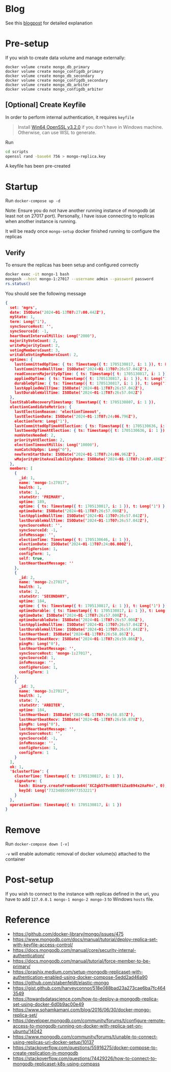 # Blog

See this [blogpost](https://bwgjoseph.com/setting-up-mongodb-with-replicas-for-local-development) for detailed explanation

# Pre-setup

If you wish to create data volume and manage externally:

```
docker volume create mongo_db_primary
docker volume create mongo_configdb_primary
docker volume create mongo_db_secondary
docker volume create mongo_configdb_secondary
docker volume create mongo_db_arbiter
docker volume create mongo_configdb_arbiter
```

## [Optional] Create Keyfile

In order to perform internal authentication, it requires `keyfile`

> Install [Win64 OpenSSL v3.2.0](https://slproweb.com/products/Win32OpenSSL.html) if you don't have in Windows machine. Otherwise, can use WSL to generate.

Run

```bash
cd scripts
openssl rand -base64 756 > mongo-replica.key
```

A keyfile has been pre-created

# Startup

Run `docker-compose up -d`

Note: Ensure you do not have another running instance of mongodb (at least not on 27017 port). Personally, I have issue connecting to replicas when another instance is running.

It will be ready once `mongo-setup` docker finished running to configure the replicas

## Verify

To ensure the replicas has been setup and configured correctly

```bash
docker exec -it mongo-1 bash
mongosh --host mongo-1:27017 --username admin --password password
rs.status()
```

You should see the following message

```json
{
  set: 'mgrs',
  date: ISODate('2024-01-13T07:27:00.442Z'),
  myState: 1,
  term: Long('1'),
  syncSourceHost: '',
  syncSourceId: -1,
  heartbeatIntervalMillis: Long('2000'),
  majorityVoteCount: 2,
  writeMajorityCount: 2,
  votingMembersCount: 3,
  writableVotingMembersCount: 2,
  optimes: {
    lastCommittedOpTime: { ts: Timestamp({ t: 1705130817, i: 1 }), t: Long('1') },
    lastCommittedWallTime: ISODate('2024-01-13T07:26:57.042Z'),
    readConcernMajorityOpTime: { ts: Timestamp({ t: 1705130817, i: 1 }), t: Long('1') },
    appliedOpTime: { ts: Timestamp({ t: 1705130817, i: 1 }), t: Long('1') },
    durableOpTime: { ts: Timestamp({ t: 1705130817, i: 1 }), t: Long('1') },
    lastAppliedWallTime: ISODate('2024-01-13T07:26:57.042Z'),
    lastDurableWallTime: ISODate('2024-01-13T07:26:57.042Z')
  },
  lastStableRecoveryTimestamp: Timestamp({ t: 1705130807, i: 1 }),
  electionCandidateMetrics: {
    lastElectionReason: 'electionTimeout',
    lastElectionDate: ISODate('2024-01-13T07:24:06.796Z'),
    electionTerm: Long('1'),
    lastCommittedOpTimeAtElection: { ts: Timestamp({ t: 1705130636, i: 1 }), t: Long('-1') },
    lastSeenOpTimeAtElection: { ts: Timestamp({ t: 1705130636, i: 1 }), t: Long('-1') },
    numVotesNeeded: 2,
    priorityAtElection: 2,
    electionTimeoutMillis: Long('10000'),
    numCatchUpOps: Long('0'),
    newTermStartDate: ISODate('2024-01-13T07:24:06.962Z'),
    wMajorityWriteAvailabilityDate: ISODate('2024-01-13T07:24:07.486Z')
  },
  members: [
    {
      _id: 1,
      name: 'mongo-1:27017',
      health: 1,
      state: 1,
      stateStr: 'PRIMARY',
      uptime: 189,
      optime: { ts: Timestamp({ t: 1705130817, i: 1 }), t: Long('1') },
      optimeDate: ISODate('2024-01-13T07:26:57.000Z'),
      lastAppliedWallTime: ISODate('2024-01-13T07:26:57.042Z'),
      lastDurableWallTime: ISODate('2024-01-13T07:26:57.042Z'),
      syncSourceHost: '',
      syncSourceId: -1,
      infoMessage: '',
      electionTime: Timestamp({ t: 1705130646, i: 1 }),
      electionDate: ISODate('2024-01-13T07:24:06.000Z'),
      configVersion: 1,
      configTerm: 1,
      self: true,
      lastHeartbeatMessage: ''
    },
    {
      _id: 2,
      name: 'mongo-2:27017',
      health: 1,
      state: 2,
      stateStr: 'SECONDARY',
      uptime: 184,
      optime: { ts: Timestamp({ t: 1705130817, i: 1 }), t: Long('1') },
      optimeDurable: { ts: Timestamp({ t: 1705130817, i: 1 }), t: Long('1') },
      optimeDate: ISODate('2024-01-13T07:26:57.000Z'),
      optimeDurableDate: ISODate('2024-01-13T07:26:57.000Z'),
      lastAppliedWallTime: ISODate('2024-01-13T07:26:57.042Z'),
      lastDurableWallTime: ISODate('2024-01-13T07:26:57.042Z'),
      lastHeartbeat: ISODate('2024-01-13T07:26:58.867Z'),
      lastHeartbeatRecv: ISODate('2024-01-13T07:26:59.866Z'),
      pingMs: Long('0'),
      lastHeartbeatMessage: '',
      syncSourceHost: 'mongo-1:27017',
      syncSourceId: 1,
      infoMessage: '',
      configVersion: 1,
      configTerm: 1
    },
    {
      _id: 3,
      name: 'mongo-3:27017',
      health: 1,
      state: 7,
      stateStr: 'ARBITER',
      uptime: 184,
      lastHeartbeat: ISODate('2024-01-13T07:26:58.857Z'),
      lastHeartbeatRecv: ISODate('2024-01-13T07:26:58.870Z'),
      pingMs: Long('0'),
      lastHeartbeatMessage: '',
      syncSourceHost: '',
      syncSourceId: -1,
      infoMessage: '',
      configVersion: 1,
      configTerm: 1
    }
  ],
  ok: 1,
  '$clusterTime': {
    clusterTime: Timestamp({ t: 1705130817, i: 1 }),
    signature: {
      hash: Binary.createFromBase64('XCZgbST9v8BNTtiZazB94x2AaPA=', 0),
      keyId: Long('7323480359977353221')
    }
  },
  operationTime: Timestamp({ t: 1705130817, i: 1 })
}
```

# Remove

Run `docker-compose down [-v]`

`-v` will enable automatic removal of docker volume(s) attached to the container

# Post-setup

If you wish to connect to the instance with replicas defined in the uri, you have to add `127.0.0.1 mongo-1 mongo-2 mongo-3` to Windows `hosts` file.

# Reference

- https://github.com/docker-library/mongo/issues/475
- https://www.mongodb.com/docs/manual/tutorial/deploy-replica-set-with-keyfile-access-control/
- https://docs.mongodb.com/manual/core/security-internal-authentication/
- https://docs.mongodb.com/manual/tutorial/force-member-to-be-primary/
- https://prashix.medium.com/setup-mongodb-replicaset-with-authentication-enabled-using-docker-compose-5edd2ad46a90
- https://github.com/stabenfeldt/elastic-mongo
- https://gist.github.com/harveyconnor/518e088bad23a273cae6ba7fc4643549
- https://towardsdatascience.com/how-to-deploy-a-mongodb-replica-set-using-docker-6d0b9ac00e49
- https://www.sohamkamani.com/blog/2016/06/30/docker-mongo-replica-set/
- https://developer.mongodb.com/community/forums/t/configure-remote-access-to-mongodb-running-on-docker-with-replica-set-on-ubuntu/14042
- https://www.mongodb.com/community/forums/t/unable-to-connect-using-replicas-uri-docker-setup/10137
- https://stackoverflow.com/questions/55916275/docker-compose-to-create-replication-in-mongodb
- https://stackoverflow.com/questions/74429226/how-to-connect-to-mongodb-replicaset-k8s-using-compass
